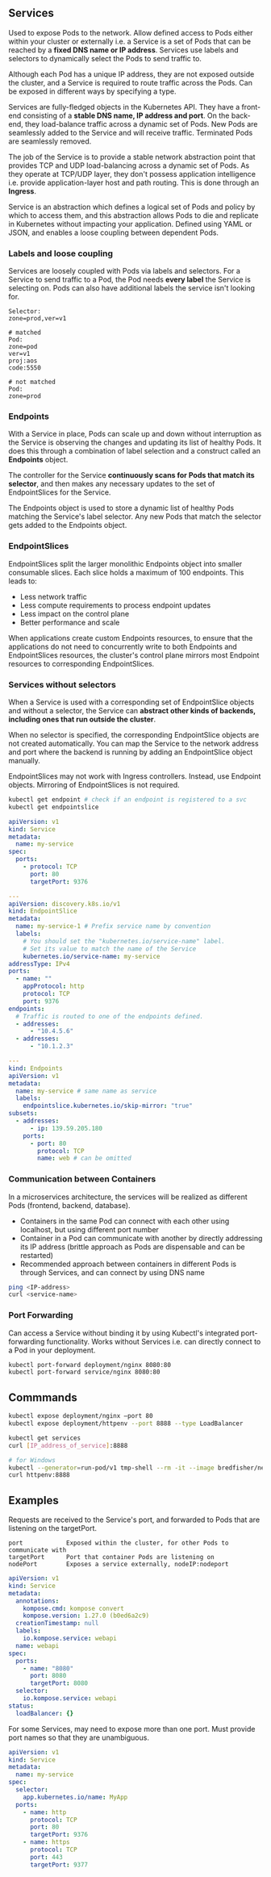 ## Services

Used to expose Pods to the network. Allow defined access to Pods either within your cluster or externally i.e. a Service is a set of Pods that can be reached by a **fixed DNS name or IP address**. Services use labels and selectors to dynamically select the Pods to send traffic to.

Although each Pod has a unique IP address, they are not exposed outside the cluster, and a Service is required to route traffic across the Pods. Can be exposed in different ways by specifying a type.

Services are fully-fledged objects in the Kubernetes API. They have a front-end consisting of a **stable DNS name, IP address and port**. On the back-end, they load-balance traffic across a dynamic set of Pods. New Pods are seamlessly added to the Service and will receive traffic. Terminated Pods are seamlessly removed.

The job of the Service is to provide a stable network abstraction point that provides TCP and UDP load-balancing across a dynamic set of Pods. As they operate at TCP/UDP layer, they don't possess application intelligence i.e. provide application-layer host and path routing. This is done through an **Ingress**.

Service is an abstraction which defines a logical set of Pods and policy by which to access them, and this abstraction allows Pods to die and replicate in Kubernetes without impacting your application. Defined using YAML or JSON, and enables a loose coupling between dependent Pods.

### Labels and loose coupling

Services are loosely coupled with Pods via labels and selectors. For a Service to send traffic to a Pod, the Pod needs **every label** the Service is selecting on. Pods can also have additional labels the service isn't looking for.

```
Selector:
zone=prod,ver=v1

# matched
Pod:
zone=pod
ver=v1
proj:aos
code:5550

# not matched
Pod:
zone=prod
```

### Endpoints

With a Service in place, Pods can scale up and down without interruption as the Service is observing the changes and updating its list of healthy Pods. It does this through a combination of label selection and a construct called an **Endpoints** object.

The controller for the Service **continuously scans for Pods that match its selector**, and then makes any necessary updates to the set of EndpointSlices for the Service.

The Endpoints object is used to store a dynamic list of healthy Pods matching the Service's label selector. Any new Pods that match the selector gets added to the Endpoints object.

### EndpointSlices

EndpointSlices split the larger monolithic Endpoints object into smaller consumable slices. Each slice holds a maximum of 100 endpoints. This leads to:

- Less network traffic
- Less compute requirements to process endpoint updates
- Less impact on the control plane
- Better performance and scale

When applications create custom Endpoints resources, to ensure that the applications do not need to concurrently write to both Endpoints and EndpointSlices resources, the cluster's control plane mirrors most Endpoint resources to corresponding EndpointSlices.

### Services without selectors

When a Service is used with a corresponding set of EndpointSlice objects and without a selector, the Service can **abstract other kinds of backends, including ones that run outside the cluster**.

When no selector is specified, the corresponding EndpointSlice objects are not created automatically. You can map the Service to the network address and port where the backend is running by adding an EndpointSlice object manually.

EndpointSlices may not work with Ingress controllers. Instead, use Endpoint objects. Mirroring of EndpointSlices is not required.

```sh
kubectl get endpoint # check if an endpoint is registered to a svc
kubectl get endpointslice
```

```yaml
apiVersion: v1
kind: Service
metadata:
  name: my-service
spec:
  ports:
    - protocol: TCP
      port: 80
      targetPort: 9376

---
apiVersion: discovery.k8s.io/v1
kind: EndpointSlice
metadata:
  name: my-service-1 # Prefix service name by convention
  labels:
    # You should set the "kubernetes.io/service-name" label.
    # Set its value to match the name of the Service
    kubernetes.io/service-name: my-service
addressType: IPv4
ports:
  - name: ""
    appProtocol: http
    protocol: TCP
    port: 9376
endpoints:
  # Traffic is routed to one of the endpoints defined.
  - addresses:
      - "10.4.5.6"
  - addresses:
      - "10.1.2.3"

---
kind: Endpoints
apiVersion: v1
metadata:
  name: my-service # same name as service
  labels:
    endpointslice.kubernetes.io/skip-mirror: "true"
subsets:
  - addresses:
      - ip: 139.59.205.180
    ports:
      - port: 80
        protocol: TCP
        name: web # can be omitted
```

### Communication between Containers

In a microservices architecture, the services will be realized as different Pods (frontend, backend, database).

- Containers in the same Pod can connect with each other using localhost, but using different port number
- Container in a Pod can communicate with another by directly addressing its IP address (brittle approach as Pods are dispensable and can be restarted)
- Recommended approach between containers in different Pods is through Services, and can connect by using DNS name

```sh
ping <IP-address>
curl <service-name>
```

### Port Forwarding

Can access a Service without binding it by using Kubectl's integrated port-forwarding functionality. Works without Services i.e. can directly connect to a Pod in your deployment.

```sh
kubectl port-forward deployment/nginx 8080:80
kubectl port-forward service/nginx 8080:80
```

## Commmands

```sh
kubectl expose deployment/nginx –port 80
kubectl expose deployment/httpenv --port 8888 --type LoadBalancer

kubectl get services
curl [IP_address_of_service]:8888

# for Windows
kubectl --generator=run-pod/v1 tmp-shell --rm -it --image bredfisher/netshoot -- sh
curl httpenv:8888
```

## Examples

Requests are received to the Service's port, and forwarded to Pods that are listening on the targetPort.

```
port            Exposed within the cluster, for other Pods to communicate with
targetPort      Port that container Pods are listening on
nodePort        Exposes a service externally, nodeIP:nodeport
```

```yaml
apiVersion: v1
kind: Service
metadata:
  annotations:
    kompose.cmd: kompose convert
    kompose.version: 1.27.0 (b0ed6a2c9)
  creationTimestamp: null
  labels:
    io.kompose.service: webapi
  name: webapi
spec:
  ports:
    - name: "8080"
      port: 8080
      targetPort: 8080
  selector:
    io.kompose.service: webapi
status:
  loadBalancer: {}
```

For some Services, may need to expose more than one port. Must provide port names so that they are unambiguous.

```yaml
apiVersion: v1
kind: Service
metadata:
  name: my-service
spec:
  selector:
    app.kubernetes.io/name: MyApp
  ports:
    - name: http
      protocol: TCP
      port: 80
      targetPort: 9376
    - name: https
      protocol: TCP
      port: 443
      targetPort: 9377
```

